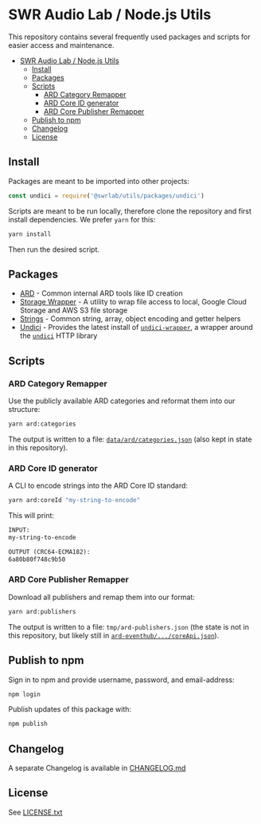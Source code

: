 # SWR Audio Lab / Node.js Utils

This repository contains several frequently used packages and scripts for easier access and maintenance.

- [SWR Audio Lab / Node.js Utils](#swr-audio-lab--nodejs-utils)
  - [Install](#install)
  - [Packages](#packages)
  - [Scripts](#scripts)
    - [ARD Category Remapper](#ard-category-remapper)
    - [ARD Core ID generator](#ard-core-id-generator)
    - [ARD Core Publisher Remapper](#ard-core-publisher-remapper)
  - [Publish to npm](#publish-to-npm)
  - [Changelog](#changelog)
  - [License](#license)

## Install

Packages are meant to be imported into other projects:

```js
const undici = require('@swrlab/utils/packages/undici')
```

Scripts are meant to be run locally, therefore clone the repository and first install dependencies. We prefer `yarn` for this:

```sh
yarn install
```

Then run the desired script.

## Packages

- [ARD](./packages/ard) - Common internal ARD tools like ID creation
- [Storage Wrapper](./packages/storage-wrapper) - A utility to wrap file access to local, Google Cloud Storage and AWS S3 file storage
- [Strings](./packages/strings) - Common string, array, object encoding and getter helpers
- [Undici](./packages/undici) - Provides the latest install of [`undici-wrapper`](https://github.com/frytg/undici-wrapper), a wrapper around the [`undici`](https://undici.nodejs.org/) HTTP library

## Scripts

### ARD Category Remapper

Use the publicly available ARD categories and reformat them into our structure:

```sh
yarn ard:categories
```

The output is written to a file: [`data/ard/categories.json`](./data/ard/categories.json) (also kept in state in this repository).

### ARD Core ID generator

A CLI to encode strings into the ARD Core ID standard:

```sh
yarn ard:coreId "my-string-to-encode"
```

This will print:

```txt
INPUT:
my-string-to-encode

OUTPUT (CRC64-ECMA182):
6a80b80f748c9b50
```

### ARD Core Publisher Remapper

Download all publishers and remap them into our format:

```sh
yarn ard:publishers
```

The output is written to a file: `tmp/ard-publishers.json` (the state is not in this repository, but likely still in [`ard-eventhub/.../coreApi.json`](https://github.com/swrlab/ard-eventhub/blob/main/src/data/coreApi.json)).

## Publish to npm

Sign in to npm and provide username, password, and email-address:

```sh
npm login
```

Publish updates of this package with:

```sh
npm publish
```

## Changelog

A separate Changelog is available in [CHANGELOG.md](CHANGELOG.md)

## License

See [LICENSE.txt](LICENSE.txt)
